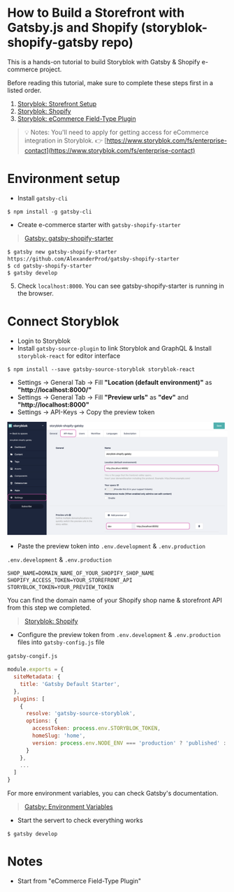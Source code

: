 # How to Build a Storefront with Gatsby.js and Shopify (storyblok-shopify-gatsby repo)

This is a hands-on tutorial to build Storyblok with Gatsby & Shopify e-commerce project.

Before reading this tutorial, make sure to complete these steps first in a listed order.

1. [Storyblok: Storefront Setup](https://www.storyblok.com/docs/guide/integrations/ecommerce/storefront-setup)
2. [Storyblok: Shopify](https://www.storyblok.com/docs/guide/integrations/ecommerce/shopify)
3. [Storyblok: eCommerce Field-Type Plugin](https://www.storyblok.com/docs/guide/integrations/ecommerce/integration-plugin)

> 💡 Notes: You'll need to apply for getting access for eCommerce integration in Storyblok. 👉 [https://www.storyblok.com/fs/enterprise-contact](https://www.storyblok.com/fs/enterprise-contact)

# Environment setup

- Install `gatsby-cli`

```
$ npm install -g gatsby-cli
```

- Create e-commerce starter with `gatsby-shopify-starter`

> [Gatsby: gatsby-shopify-starter](https://www.gatsbyjs.com/starters/AlexanderProd/gatsby-shopify-starter)

```
$ gatsby new gatsby-shopify-starter https://github.com/AlexanderProd/gatsby-shopify-starter
$ cd gatsby-shopify-starter
$ gatsby develop
```

5. Check `localhost:8000`. You can see gatsby-shopify-starter is running in the browser.

# Connect Storyblok

- Login to Storyblok
- Install `gatsby-source-plugin` to link Storyblok and GraphQL & Install `storyblok-react` for editor interface

```
$ npm install --save gatsby-source-storyblok storyblok-react
```

- Settings -> General Tab -> Fill **"Location (default environment)"** as **"http://localhost:8000/"**
- Settings -> General Tab -> Fill **"Preview urls"** as **"dev"** and **"http://localhost:8000"**
- Settings -> API-Keys -> Copy the preview token

![settings](./images/settings.png)

- Paste the preview token into `.env.development` & `.env.production`

 `.env.development` & `.env.production`

```
SHOP_NAME=DOMAIN_NAME_OF_YOUR_SHOPIFY_SHOP_NAME
SHOPIFY_ACCESS_TOKEN=YOUR_STOREFRONT_API
STORYBLOK_TOKEN=YOUR_PREVIEW_TOKEN
```

You can find the domain name of your Shopify shop name & storefront API from this step we completed.

> [Storyblok: Shopify](https://www.storyblok.com/docs/guide/integrations/ecommerce/shopify)

- Configure the preview token from `.env.development` & `.env.production` files into `gatsby-config.js` file

 `gatsby-congif.js`

```javascript
module.exports = {
  siteMetadata: {
    title: 'Gatsby Default Starter',
  },
  plugins: [
    {
      resolve: 'gatsby-source-storyblok',
      options: {
        accessToken: process.env.STORYBLOK_TOKEN,
        homeSlug: 'home',
        version: process.env.NODE_ENV === 'production' ? 'published' : 'draft'
      }
    },
    ...
  ]
}
```

For more environment variables, you can check Gatsby's documentation.

> [Gatsby: Environment Variables](https://www.gatsbyjs.com/docs/how-to/local-development/environment-variables/)

- Start the servert to check everything works

```
$ gatsby develop
```

# Notes

- Start from "eCommerce Field-Type Plugin"